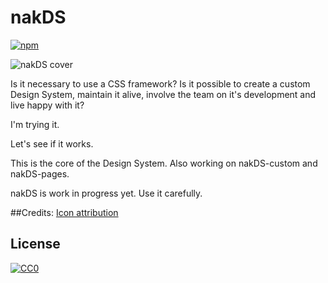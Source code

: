 # nakDS

[![npm](https://img.shields.io/npm/v/npm.svg)](https://www.npmjs.com/package/nakds)


![nakDS cover](https://raw.githubusercontent.com/nabaroa/nakds-pages/master/docs/assets/cover.png)


Is it necessary to use a CSS framework? Is it possible to create a custom Design System, maintain it alive, involve the team on it's development and live happy with it?

I'm trying it.

Let's see if it works.

This is the core of the Design System. Also working on nakDS-custom and nakDS-pages.

nakDS is work in progress yet. Use it carefully.


##Credits:
[Icon attribution](https://thenounproject.com/search/?q=connect&i=139022)

## License
[![CC0](http://mirrors.creativecommons.org/presskit/buttons/88x31/svg/cc-zero.svg)](https://creativecommons.org/publicdomain/zero/1.0/)
